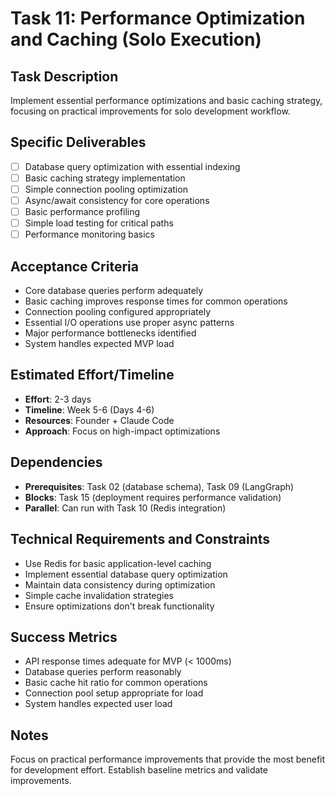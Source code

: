 # Task 11: Performance Optimization and Caching (Solo Execution)

## Task Description
Implement essential performance optimizations and basic caching strategy, focusing on practical improvements for solo development workflow.

## Specific Deliverables
- [ ] Database query optimization with essential indexing
- [ ] Basic caching strategy implementation
- [ ] Simple connection pooling optimization
- [ ] Async/await consistency for core operations
- [ ] Basic performance profiling
- [ ] Simple load testing for critical paths
- [ ] Performance monitoring basics

## Acceptance Criteria
- Core database queries perform adequately
- Basic caching improves response times for common operations
- Connection pooling configured appropriately
- Essential I/O operations use proper async patterns
- Major performance bottlenecks identified
- System handles expected MVP load

## Estimated Effort/Timeline
- **Effort**: 2-3 days
- **Timeline**: Week 5-6 (Days 4-6)
- **Resources**: Founder + Claude Code
- **Approach**: Focus on high-impact optimizations

## Dependencies
- **Prerequisites**: Task 02 (database schema), Task 09 (LangGraph)
- **Blocks**: Task 15 (deployment requires performance validation)
- **Parallel**: Can run with Task 10 (Redis integration)

## Technical Requirements and Constraints
- Use Redis for basic application-level caching
- Implement essential database query optimization
- Maintain data consistency during optimization
- Simple cache invalidation strategies
- Ensure optimizations don't break functionality

## Success Metrics
- API response times adequate for MVP (< 1000ms)
- Database queries perform reasonably
- Basic cache hit ratio for common operations
- Connection pool setup appropriate for load
- System handles expected user load

## Notes
Focus on practical performance improvements that provide the most benefit for development effort. Establish baseline metrics and validate improvements.